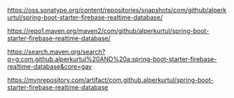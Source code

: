
https://oss.sonatype.org/content/repositories/snapshots/com/github/alperkurtul/spring-boot-starter-firebase-realtime-database/

https://repo1.maven.org/maven2/com/github/alperkurtul/spring-boot-starter-firebase-realtime-database/

https://search.maven.org/search?q=g:com.github.alperkurtul%20AND%20a:spring-boot-starter-firebase-realtime-database&core=gav

https://mvnrepository.com/artifact/com.github.alperkurtul/spring-boot-starter-firebase-realtime-database
